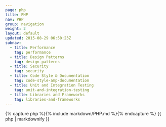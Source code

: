 ```yaml
---
page: php
title: PHP
nav: PHP
group: navigation
weight: 2
layout: default
updated: 2015-08-29 06:50:23Z
subnav:
  - title: Performance
    tag: performance
  - title: Design Patterns
    tag: design-patterns
  - title: Security
    tag: security
  - title: Code Style & Documentation
    tag: code-style-amp-documentation
  - title: Unit and Integration Testing
    tag: unit-and-integration-testing
  - title: Libraries and Frameworks
    tag: libraries-and-frameworks
---
```


<div class="docs-section">
		{% capture php %}{% include markdown/PHP.md %}{% endcapture %}
		{{ php | markdownify }}
</div>